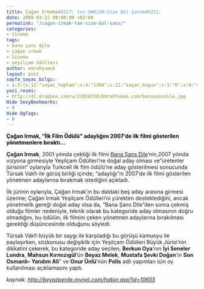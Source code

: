 ```yaml
---
title: Çağan Irmak&#8217; tan &#8220;Size Bol Şans&#8221;
date: 2008-03-22 00:00:00 +02:00
permalink: "/cagan-irmak-tan-size-bol-sans/"
categories:
- Sinema
tags:
- bana şans dile
- çağan ırmak
- Sinema
- yeşilçam ödülleri
author: emrahyumuk
layout: post
sayfa_sayac_bilgi:
- a:3:{s:12:"sayac_toplam";s:4:"1304";s:11:"sayac_bugun";s:1:"0";s:9:"son_okuma";s:10:"1363149296";}
yazi_resmi:
- http://dl.dropbox.com/u/21850338/EmrahYumuk.com/banasansdile.jpg
Hide SexyBookmarks:
- 0
Hide OgTags:
- 0
---
```


<span style="font-weight: bold; color: #000000;">Çağan Irmak, “İlk Film Ödülü” adaylığını 2007′de ilk filmi gösterilen yönetmenlere bıraktı&#8230;</span>

**Çağan Irmak**, 2001 yılında çektiği ilk filmi <a href="http://beyazperde.mynet.com/film.asp?id=1473&kat=arama" target="_blank">Bana Şans Dile</a>&#8216;nin,2007 yılında vizyona girmesiyle Yeşilçam Ödülleri’ne doğal aday olması ve“üretenler jürisinin” oylarıyla Turkcell ilk film ödülü’ne aday gösterilmesi sonucunda Türsak Vakfı ile görüş birliği içinde; “adaylığı”nı 2007’de ilk filmi gösterilen yönetmen adaylarına bırakmak istediğini açıkladı.

<!--more-->

İlk jürinin oylarıyla, Çağan Irmak’ın bu daldaki beş aday arasına girmesi üzerine; Çağan Irmak Yeşilçam Ödülleri’ni yürekten desteklediğini, ancak yönetmelik gereği doğal aday olsa da, “Bana Şans Dile”den sonra çekmiş olduğu filmler nedeniyle, teknik olarak bu kategoride aday olmasının doğru olmadığını, bu ödülün, ilk filmini çeken yönetmen adaylarına bırakılması gerektiği düşüncesinde olduğunu söyledi.

Türsak Vakfı büyük bir saygı ile karşıladığı bu görüşü kamuoyu ile paylaşırken, sözkonusu değişiklik için Yeşilçam Ödülleri Büyük Jürisi’nin dikkatini çekerek, bu kategoride aday seçilen; **Berkun Oya**’nın **İyi Seneler Londra**, **Mahsun Kırmızıgül**’ün **Beyaz Melek**, **Mustafa Şevki Doğan**’ın **Son Osmanlı– Yandım Ali**” ve **Onur Ünlü**’nün **Polis** adlı yapımları için oy kullanılması açıklamasını yaptı.

<address>
  kaynak: <a href="http://beyazperde.mynet.com/haber.asp?id=10655" target="_blank">http://beyazperde.mynet.com/haber.asp?id=10655 </a>
</address>